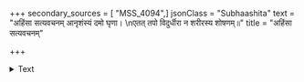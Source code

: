 +++
secondary_sources = [ "MSS_4094",]
jsonClass = "Subhaashita"
text = "अहिंसा सत्यवचनम् आनृशंस्यं दमो घृणा।  \nएतत् तपो विदुर्धीरा न शरीरस्य शोषणम्॥"
title = "अहिंसा सत्यवचनम्"

+++

<details><summary>Text</summary>

अहिंसा सत्यवचनम् आनृशंस्यं दमो घृणा।  
एतत् तपो विदुर्धीरा न शरीरस्य शोषणम्॥
</details>

